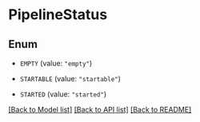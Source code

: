 # PipelineStatus

## Enum


* `EMPTY` (value: `"empty"`)

* `STARTABLE` (value: `"startable"`)

* `STARTED` (value: `"started"`)


[[Back to Model list]](../README.md#documentation-for-models) [[Back to API list]](../README.md#documentation-for-api-endpoints) [[Back to README]](../README.md)


